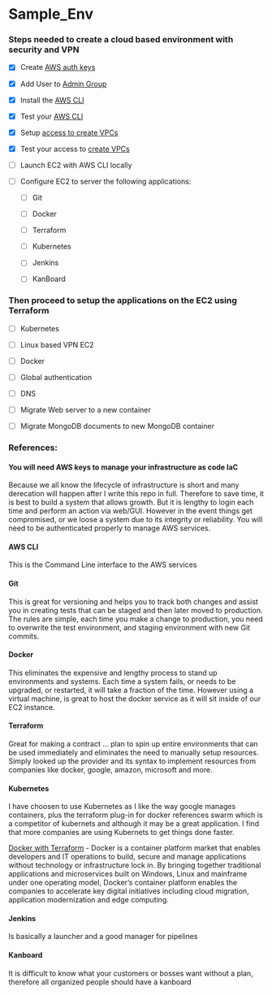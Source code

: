 # Sample_Env

### Steps needed to create a cloud based environment with security and VPN

- [x] Create [AWS auth keys](https://github.com/Hawaiideveloper/Sample_Env/blob/main/Getting_Started_AWS_Keys.md)
- [x] Add User to [Admin Group](https://github.com/Hawaiideveloper/Sample_Env/blob/main/Getting_Started_Step_1_after_README_AWS_Keys.md#make-a-group-name-called-admins)
- [x] Install the [AWS CLI](https://github.com/Hawaiideveloper/Sample_Env/blob/main/AWS_CLI_installer.sh)
- [x] Test your [AWS CLI](https://github.com/Hawaiideveloper/Sample_Env/blob/main/Getting_Started_Step_1_after_README_AWS_Keys.md#step-6-test-aws-cli)
- [x] Setup [access to create VPCs](https://github.com/Hawaiideveloper/Sample_Env/blob/main/Getting_Started_Step_1_after_README_AWS_Keys.md#make-a-group-name-called-vpcadmins)
- [x] Test your access to [create VPCs](https://github.com/Hawaiideveloper/Sample_Env/blob/main/Getting_Started_Step_1_after_README_AWS_Keys.md#--now-test-with-the-following-command)

- [ ] Launch EC2 with AWS CLI locally 

- [ ] Configure EC2 to server the following applications: 
    - [ ] Git
    - [ ] Docker 
    - [ ] Terraform
    - [ ] Kubernetes
    - [ ] Jenkins
    - [ ] KanBoard


### Then proceed to setup the applications on the EC2 using Terraform
- [ ] Kubernetes
- [ ] Linux based VPN EC2 
- [ ] Docker
- [ ] Global authentication
- [ ] DNS
- [ ] Migrate Web server to a new container
- [ ] Migrate MongoDB documents to new MongoDB container



### References:


#### You will need AWS keys to manage your infrastructure as code IaC
Because we all know the lifecycle of infrastructure is short and many derecation will happen after I write this repo in full.  Therefore to save time, it is 
best to build a system that allows growth.  But it is lengthy to login each time and perform an action via web/GUI.  However in the event things get compromised, or we loose a system due to its integrity or reliability.  You will need to be authenticated properly to manage AWS services. 


#### AWS CLI
This is the Command Line interface to the AWS services


#### Git 
This is great for versioning and helps you to track both changes and assist you in creating tests that can be staged and then later moved to production.  The rules are simple, each time you make a change to production, you need to overwrite the test environment, and staging environment with new Git commits.

#### Docker 
This eliminates the expensive and lengthy process to stand up environments and systems.  Each time a system fails, or needs to be upgraded, or restarted, it will take a fraction of the time.  However using a virtual machine, is great to host the docker service as it will sit inside of our EC2 instance.

#### Terraform 
Great for making a contract ... plan to spin up entire environments that can be used immediately and eliminates the need to manually setup resources.  Simply looked up the provider and its syntax to implement resources from companies like docker, google, amazon, microsoft and more.

#### Kubernetes
I have choosen to use Kubernetes as I like the way google manages containers, plus the terraform plug-in for docker references swarm which is a competitor of kubernets and although it may be a great application.  I find that more companies are using Kubernets to get things done faster.

[Docker with Terraform](https://www.hashicorp.com/integrations/docker/terraform) - Docker is a container platform market that enables developers and IT operations to build, secure and manage applications without technology or infrastructure lock in. By bringing together traditional applications and microservices built on Windows, Linux and mainframe under one operating model, Docker’s container platform enables the companies to accelerate key digital initiatives including cloud migration, application modernization and edge computing.

#### Jenkins

Is basically a launcher and a good manager for pipelines

#### Kanboard

It is difficult to know what your customers or bosses want without a plan, therefore all organized people should have a kanboard


